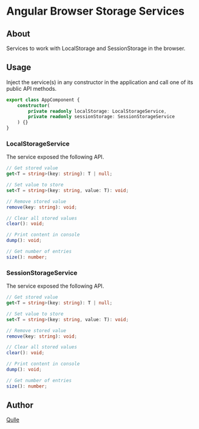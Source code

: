 # Angular Browser Storage Services

## About
Services to work with LocalStorage and SessionStorage in the browser. 

## Usage
Inject the service(s) in any constructor in the application and call one of its public API methods.
```typescript
export class AppComponent {
    constructor(
        private readonly localStorage: LocalStorageService, 
        private readonly sessionStorage: SessionStorageService
    ) {}
}
```

### LocalStorageService
The service exposed the following API.
```typescript
// Get stored value
get<T = string>(key: string): T | null;

// Set value to store
set<T = string>(key: string, value: T): void;

// Remove stored value
remove(key: string): void;

// Clear all stored values
clear(): void;

// Print content in console
dump(): void;

// Get number of entries
size(): number;
```

### SessionStorageService
The service exposed the following API.
```typescript
// Get stored value
get<T = string>(key: string): T | null;

// Set value to store
set<T = string>(key: string, value: T): void;

// Remove stored value
remove(key: string): void;

// Clear all stored values
clear(): void;

// Print content in console
dump(): void;

// Get number of entries
size(): number;
```

## Author
[Qulle](https://github.com/qulle/)